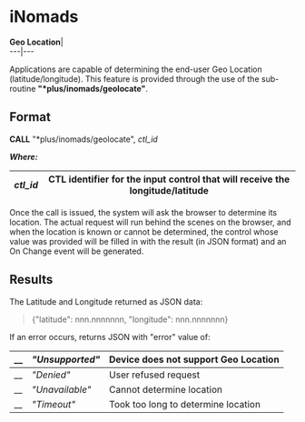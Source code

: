 # iNomads

**Geo Location**|   
---|---  
  
Applications are capable of determining the end-user Geo Location (latitude/longitude). This feature is provided through the use of the sub-routine **"*plus/inomads/geolocate"**.

## Format

**CALL** "*plus/inomads/geolocate", _ctl_id_

**_Where:_**

_ctl_id_ |  CTL identifier for the input control that will receive the longitude/latitude  
---|---  
  
Once the call is issued, the system will ask the browser to determine its location. The actual request will run behind the scenes on the browser, and when the location is known or cannot be determined, the control whose value was provided will be filled in with the result (in JSON format) and an On Change event will be generated.

## Results

The Latitude and Longitude returned as JSON data:

> {"latitude": nnn.nnnnnnn, "longitude": nnn.nnnnnnn}

If an error occurs, returns JSON with "error" value of:

__ |  _"Unsupported"_ |  Device does not support Geo Location  
---|---|---  
__ |  _"Denied"_ |  User refused request  
__ |  _"Unavailable"_ |  Cannot determine location  
__ |  _"Timeout"_ |  Took too long to determine location
